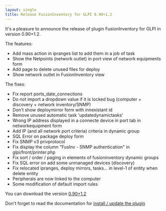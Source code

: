 ```yaml
---
layout: single
title: Release FusionInventory for GLPI 0.90+1.2
---
```


It's a pleasure to announce the release of plugin FusionInventory for GLPI in version 0.90+1.2.

The features:

* Add mass action in ipranges list to add them in a job of task
* Show the Netpoints (network outlet) in port view of network equipments form
* Add page to delete unused files for deploy
* Show network outlet in FusionInventory view


The fixes:

* Fix report ports_date_connections
* Do not import a dropdown value if it is locked bug (computer + discovery + network inventory/SNMP)
* Don't show deploymirror form with innexistant id
* Remove unused automatic task 'updatedynamictasks'
* Wrong IP address displayed in a connecte device in port tab in networkequipment form
* Add IP (and all network port criteria) criteria in dynamic group
* SQL Error on package deploy form
* Fix SNMP v3 privprotocol
* Fix display the column "FusInv - SNMP authentication" in glpi/front/printer.php
* Fix sort / order / paging in elements of fusioninventory dynamic groups
* Fix SQL error on add some unmanaged devices (discovery)
* Fix relocated ipranges, deploy mirrors, tasks... in level-1 of entity when delete entity
* Peripherals are now linked to the computer
* Some modification of default import rules


You can download the version [0.90+1.2](https://github.com/fusioninventory/fusioninventory-for-glpi/releases/tag/glpi090%2B1.2)

Don't forget to read the documentation for [install / update the plugin](http://fusioninventory.org/documentation/fi4g/installation.html)



